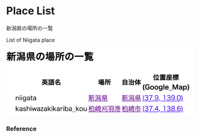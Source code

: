 Place List
============

新潟県の場所の一覧

List of Niigata place

![place list](https://github.com/ohwada/World_Countries/blob/main/geoPandas/polygon_explode/niigata/place_list/screenshots/niigata_place_list.png)

### Reference

